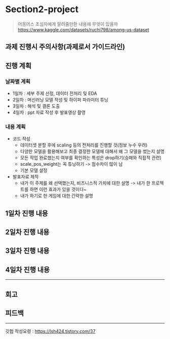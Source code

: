 # Section2-project

> 어몽어스 초심자에게 알려줄만한 내용에 무엇이 있을까
  https://www.kaggle.com/datasets/ruchi798/among-us-dataset

## 과제 진행시 주의사항(과제로서 가이드라인)


## 진행 계획
### 날짜별 계획
- 1일차 : 세부 주제 선정, 데이터 전처리 및 EDA
- 2일차 : 머신러닝 모델 작성 및 하이퍼 파라미터 튜닝
- 3일차 : 해석 및 결론 도출
- 4일차 : ppt 자료 작성 후 발표영상 촬영
### 내용 계획
- 코드 작성
  - 데이터셋 분할 후에 scaling 등의 전처리를 진행할 것(정보 누수 우려)
  - 다양한 모델을 활용해보고 최종 결정한 모델에 대해서 왜 그 모델을 썼는지 설명
  - 모든 작업 완료했는지 여부를 확인하는 특성은 drop하기(승패와 직접적 관련)
  - scale_pos_weight는 꼭 튜닝하기 -> 점수차이 많이 남
  - 기본 모델 설정
- 발표자료 제작
  - 내가 이 주제를 왜 선택했는지, 비즈니스적 가치에 대한 설명 -> 내가 한 프로젝트를 하면 이런 효과가 있을 것이다~
  - 내가 하기로 한 게임에 대한 간략한 설명

## 1일차 진행 내용


## 2일차 진행 내용 


## 3일차 진행 내용


## 4일차 진행 내용


---

## 회고


## 피드백

---
깃헙 작성요령
: https://lsh424.tistory.com/37
